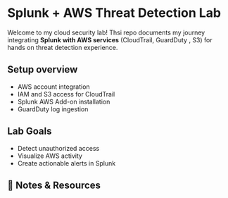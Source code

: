 # Splunk + AWS Threat Detection Lab

Welcome to my cloud security lab! Thsi repo documents my journey integrating **Splunk with AWS services**
(CloudTrail, GuardDuty , S3) for hands on threat detection experience.

## Setup overview 
- AWS account integration
- IAM and S3 access for CloudTrail
- Splunk AWS Add-on installation
- GuardDuty log ingestion


## Lab Goals

- Detect unauthorized access
- Visualize AWS activity
- Create actionable alerts in Splunk

## 📄 Notes & Resources

